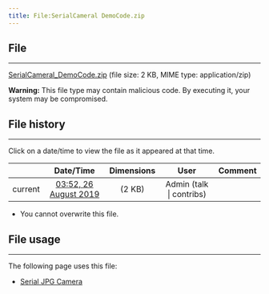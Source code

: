 ```yaml
---
title: File:SerialCameral DemoCode.zip
---
```


## File
--------

[SerialCameral_DemoCode.zip](https://wiki.elecrow.com/images/f/fe/SerialCameral_DemoCode.zip) (file size: 2 KB, MIME type: application/zip)

**Warning:** This file type may contain malicious code. By executing it, your system may be compromised.

## File history
--------

Click on a date/time to view the file as it appeared at that time.

|         |                          Date/Time                           | Dimensions  |                             User                             | Comment |
| :-----: | :----------------------------------------------------------: | :---------: | :----------------------------------------------------------: | :-----: |
| current | [03:52, 26 August 2019](https://wiki.elecrow.com/images/f/fe/SerialCameral_DemoCode.zip) | (2 KB) | Admin (talk \| contribs) |         |

- You cannot overwrite this file.

## File usage
--------

The following page uses this file:

- [Serial JPG Camera](../serial-jpg-camera.md)